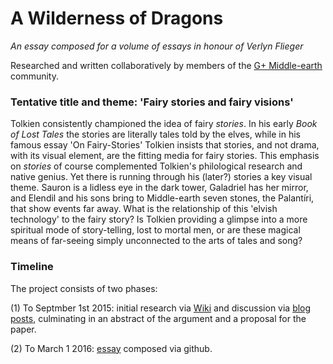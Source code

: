 # A Wilderness of Dragons

*An essay composed for a volume of essays in honour of Verlyn Flieger*

Researched and written collaboratively by members of the [G+ Middle-earth](https://plus.google.com/u/0/communities/116849492109213918326) community.

### Tentative title and theme: 'Fairy stories and fairy visions'
Tolkien consistently championed the idea of fairy *stories*. In his early *Book of Lost Tales* the stories are literally tales told by the elves, while in his famous essay 'On Fairy-Stories' Tolkien insists that stories, and not drama, with its visual element, are the fitting media for fairy stories. This emphasis on *stories* of course complemented Tolkien's philological research and native genius. Yet there is running through his (later?) stories a key visual theme. Sauron is a lidless eye in the dark tower, Galadriel has her mirror, and Elendil and his sons bring to Middle-earth seven stones, the Palantíri, that show events far away. What is the relationship of this 'elvish technology' to the fairy story? Is Tolkien providing a glimpse into a more spiritual mode of story-telling, lost to mortal men, or are these magical means of far-seeing simply unconnected to the arts of tales and song?

### Timeline
The project consists of two phases:

(1) To Septmber 1st 2015: initial research via [Wiki](https://github.com/uoou/AWildernessOfDragons/wiki) and discussion via [blog posts](http://uoou.github.io/AWildernessOfDragons), culminating in an abstract of the argument and a proposal for the paper.

(2) To March 1 2016: [essay](http://uoou.github.io/AWildernessOfDragons/essay.html) composed via github.
